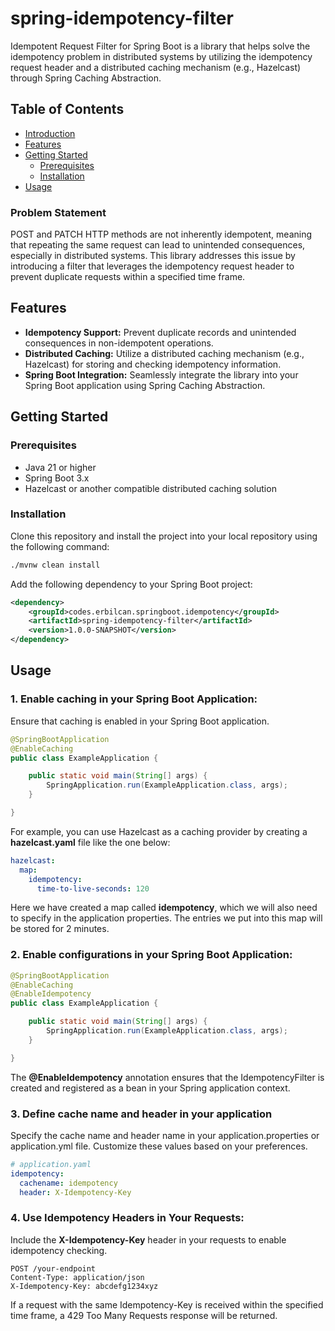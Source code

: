 # spring-idempotency-filter

Idempotent Request Filter for Spring Boot is a library that helps solve the idempotency problem in distributed systems by utilizing the idempotency request header and a distributed caching mechanism (e.g., Hazelcast) through Spring Caching Abstraction.

## Table of Contents

- [Introduction](#introduction)
- [Features](#features)
- [Getting Started](#getting-started)
    - [Prerequisites](#prerequisites)
    - [Installation](#installation)
- [Usage](#usage)

### Problem Statement

POST and PATCH HTTP methods are not inherently idempotent, meaning that repeating the same request can lead to unintended consequences, especially in distributed systems.
This library addresses this issue by introducing a filter that leverages the idempotency request header to prevent duplicate requests within a specified time frame.

## Features

- **Idempotency Support:** Prevent duplicate records and unintended consequences in non-idempotent operations.
- **Distributed Caching:** Utilize a distributed caching mechanism (e.g., Hazelcast) for storing and checking idempotency information.
- **Spring Boot Integration:** Seamlessly integrate the library into your Spring Boot application using Spring Caching Abstraction.

## Getting Started

### Prerequisites

- Java 21 or higher
- Spring Boot 3.x
- Hazelcast or another compatible distributed caching solution

### Installation

Clone this repository and install the project into your local repository using the following command:

```bash
./mvnw clean install
```

Add the following dependency to your Spring Boot project:

```xml
<dependency>
    <groupId>codes.erbilcan.springboot.idempotency</groupId>
    <artifactId>spring-idempotency-filter</artifactId>
    <version>1.0.0-SNAPSHOT</version>
</dependency>
```

## Usage

### 1. Enable caching in your Spring Boot Application:

Ensure that caching is enabled in your Spring Boot application.

```java
@SpringBootApplication
@EnableCaching
public class ExampleApplication {

    public static void main(String[] args) {
        SpringApplication.run(ExampleApplication.class, args);
    }

}
```

For example, you can use Hazelcast as a caching provider by creating a **hazelcast.yaml** file like the one below:

```yaml
hazelcast:
  map:
    idempotency:
      time-to-live-seconds: 120
```

Here we have created a map called __idempotency__, which we will also need to specify in the application properties.
The entries we put into this map will be stored for 2 minutes.

### 2. Enable configurations in your Spring Boot Application:

```java
@SpringBootApplication
@EnableCaching
@EnableIdempotency
public class ExampleApplication {

    public static void main(String[] args) {
        SpringApplication.run(ExampleApplication.class, args);
    }

}
```

The **@EnableIdempotency** annotation ensures that the IdempotencyFilter is created and registered as a bean in your Spring application context.

### 3. Define cache name and header in your application

Specify the cache name and header name in your application.properties or application.yml file.
Customize these values based on your preferences.

```yaml
# application.yaml
idempotency:
  cachename: idempotency
  header: X-Idempotency-Key
```

### 4. Use Idempotency Headers in Your Requests:

Include the **X-Idempotency-Key** header in your requests to enable idempotency checking.

```http
POST /your-endpoint
Content-Type: application/json
X-Idempotency-Key: abcdefg1234xyz
```

If a request with the same Idempotency-Key is received within the specified time frame, a 429 Too Many Requests response will be returned.